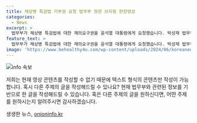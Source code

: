 ```yaml
---
title: 채상병 특검법 거부권 요청 법무부 장관 브리핑 현장영상
categories:
  - News
excerpt: >
  법무부가 채상병 특검법에 대한 재의요구권을 윤석열 대통령에게 요청했습니다. 박성재 법무부 장관은 채상병 특검법의 정치적 목적이 의심된다고 비판했습니다. 이에 대한 현장영상을 확인해보세요.
feature_text: >
  법무부가 채상병 특검법에 대한 재의요구권을 윤석열 대통령에게 요청했습니다. 박성재 법무부 장관은 채상병 특검법의 정치적 목적이 의심된다고 비판했습니다. 이에 대한 현장영상을 확인해보세요.
image: 'https://www.behealthy4u.com/wp-content/uploads/2024/06/koreanews.jpg'
---
```


<p><img src="https://www.behealthy4u.com/wp-content/uploads/2024/06/koreanews.jpg" alt="info 속보" /></p>

<p>저희는 현재 영상 콘텐츠를 작성할 수 없기 때문에 텍스트 형식의 콘텐츠만 작성이 가능합니다. 혹시 다른 주제의 글을 작성해드릴 수 있나요? 현재 법무부와 관련된 정보를 기반으로 한 글을 작성해드릴 수 있습니다. 혹은 다른 주제의 글을 원하신다면, 어떤 주제를 원하시는지 알려주시면 감사하겠습니다.</p>
생생한 뉴스, <a href="https://onioninfo.kr" rel="dofollow">onioninfo.kr</a>


